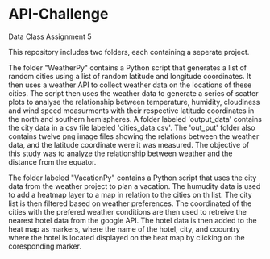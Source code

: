 # API-Challenge
 Data Class Assignment 5

This repository includes two folders, each containing a seperate project. 

The folder "WeatherPy" contains a Python script that generates a list of random cities using a list of random latitude and longitude coordinates. It then uses a weather API to collect weather data on the locations of these cities. The script then uses the weather data to generate a series of scatter plots to analyse the relationship between temperature, humidity, cloudiness and wind speed measurments with their respective latitude coordinates in the north and southern hemispheres. A folder labeled 'output_data' contains the city data in a csv file labeled 'cities_data.csv'. The 'out_put' folder also contains twelve png image files showing the relations between the weather data, and the latitude coordinate were it was measured. The objective of this study was to analyze the relationship between weather and the distance from the equator.     

The folder labeled "VacationPy" contains a Python script that uses the city data from the weather project to plan a vacation. The humudity data is used to add a heatmap layer to a map in relation to the cities on th list. The city list is then filtered based on weather preferences. The coordinated of the cities with the prefered weather conditions are then used to retreive the nearest hotel data from the google API. The hotel data is then added to the heat map as markers, where the name of the hotel, city, and coountry where the hotel is located displayed on the heat map by clicking on the coresponding marker.    
